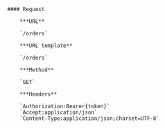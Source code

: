     #### Request

        ***URL**

        `/orders`

        ***URL template**

        `/orders`

        ***Method**

        `GET`

        ***Headers**

        `Authorization:Bearer{token}`
        `Accept:application/json`
        `Content-Type:application/json;charset=UTF-8`
